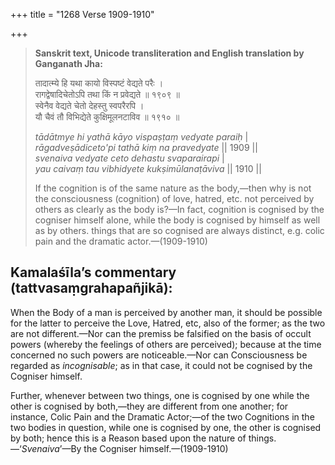 +++
title = "1268 Verse 1909-1910"

+++
> **Sanskrit text, Unicode transliteration and English translation by Ganganath Jha:** 
>
> तादात्म्ये हि यथा कायो विस्पष्टं वेद्यते परैः ।  
> रागद्वेषादिचेतोऽपि तथा किं न प्रवेद्यते ॥ १९०९ ॥  
> स्वेनैव वेद्यते चेतो देहस्तु स्वपरैरपि ।  
> यौ चैवं तौ विभिद्येते कुक्षिमूलनटाविव ॥ १९१० ॥ 
>
> *tādātmye hi yathā kāyo vispaṣṭaṃ vedyate paraiḥ* \|  
> *rāgadveṣādiceto'pi tathā kiṃ na pravedyate* \|\| 1909 \|\|  
> *svenaiva vedyate ceto dehastu svaparairapi* \|  
> *yau caivaṃ tau vibhidyete kukṣimūlanaṭāviva* \|\| 1910 \|\| 
>
> If the cognition is of the same nature as the body,—then why is not the consciousness (cognition) of love, hatred, etc. not perceived by others as clearly as the body is?—In fact, cognition is cognised by the cogniser himself alone, while the body is cognised by himself as well as by others. things that are so cognised are always distinct, e.g. colic pain and the dramatic actor.—(1909-1910)



## Kamalaśīla’s commentary (tattvasaṃgrahapañjikā):

When the Body of a man is perceived by another man, it should be possible for the latter to perceive the Love, Hatred, etc, also of the former; as the two are not different.—Nor can the premiss be falsified on the basis of occult powers (whereby the feelings of others are perceived); because at the time concerned no such powers are noticeable.—Nor can Consciousness be regarded as *incognisable*; as in that case, it could not be cognised by the Cogniser himself.

Further, whenever between two things, one is cognised by one while the other is cognised by both,—they are different from one another; for instance, Colic Pain and the Dramatic Actor;—of the two Cognitions in the two bodies in question, while one is cognised by one, the other is cognised by both; hence this is a Reason based upon the nature of things.—‘*Svenaiva*’—By the Cogniser himself.—(1909-1910)


